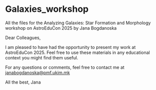 # Galaxies_workshop
All the files for the Analyzing Galaxies: Star Formation and Morphology workshop on AstroEduCon 2025 by Jana Bogdanoska

Dear Colleagues, 

I am pleased to have had the opportunity to present my work at AstroEduCon 2025. 
Feel free to use these materials in any educational context you might find them useful. 

For any questions or comments, feel free to contact me at janabogdanoska@pmf.ukim.mk

All the best, 
Jana
